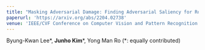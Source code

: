 ```yaml
---
title: "Masking Adversarial Damage: Finding Adversarial Saliency for Robust and Sparse Network"
paperurl: 'https://arxiv.org/abs/2204.02738'
venue: 'IEEE/CVF Conference on Computer Vision and Pattern Recognition (CVPR), 2022'
---
```

Byung-Kwan Lee\*, **Junho Kim**\*, Yong Man Ro (*: equally contributed)